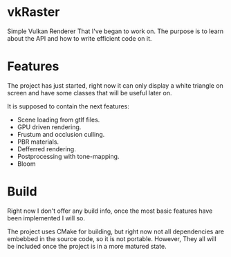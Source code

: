 # vkRaster

Simple Vulkan Renderer That I've began to work on. The purpose is to learn about the API and how to write efficient code on it.

# Features

The project has just started, right now it can only display a white triangle on screen and have some classes that will be useful later on.

It is supposed to contain the next features:
- Scene loading from gtlf files.
- GPU driven rendering.
- Frustum and occlusion culling.
- PBR materials.
- Defferred rendering.
- Postprocessing with tone-mapping.
- Bloom

# Build

Right now I don't offer any build info, once the most basic features have been implemented I will so.

The project uses CMake for building, but right now not all dependencies are embebbed in the source code, so it is not portable. However, They all
will be included once the project is in a more matured state.
